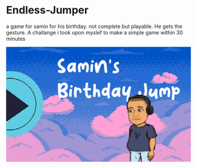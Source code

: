 # Endless-Jumper
 a game for samin for his birthday.
  not complete but playable. He gets the gesture.
  A challange i took upon myslef to make a simple game within 30 minutes
 
![](https://github.com/DrinkingWater64/Endless-Jumper/blob/main/RepoMedia/saminbd.gif)
